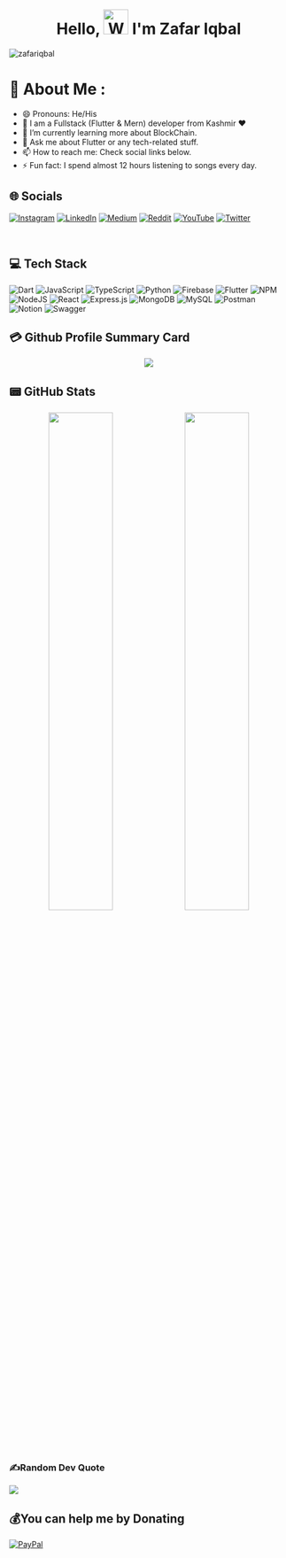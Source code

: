 

<h1 align="center"> Hello, <img src="https://raw.githubusercontent.com/nixin72/nixin72/master/wave.gif" 
         alt="Waving hand animated gif"
         height="45"
         width="45" /> I'm Zafar Iqbal</h1>

<p align="left"> <img src="https://komarev.com/ghpvc/?username=zafar-iqbal-khan&label=Views&color=blue&style=plastic&style=for-the-badge" alt="zafariqbal" /> </p>

# 💫 About Me :
- 😄 Pronouns: He/His
- 🔭 I am a Fullstack (Flutter & Mern) developer from Kashmir ❤ 
- 🌱 I’m currently learning more about BlockChain.
- 💬 Ask me about Flutter or any tech-related stuff.
- 📫 How to reach me: Check social links below.
- ⚡ Fun fact: I spend almost 12 hours listening to songs every day.


## 🌐 Socials
[![Instagram](https://img.shields.io/badge/Instagram-E4405F?style=for-the-badge&logo=instagram&logoColor=white)]() [![LinkedIn](https://img.shields.io/badge/LinkedIn-0077B5?style=for-the-badge&logo=linkedin&logoColor=white)]() [![Medium](https://img.shields.io/badge/Medium-12100E?style=for-the-badge&logo=medium&logoColor=white)]() [![Reddit](https://img.shields.io/badge/Reddit-FF4500?style=for-the-badge&logo=reddit&logoColor=white)]() [![YouTube](https://img.shields.io/badge/YouTube-FF0000?style=for-the-badge&logo=youtube&logoColor=white)](https://youtube.com/@flutterdev4099) [![Twitter](https://img.shields.io/twitter/follow/khanZafar?logo=Twitter&style=for-the-badge)](https://twitter.com/khan__zafar)


<br/>


## 💻 Tech Stack
 ![Dart](https://img.shields.io/badge/dart-%230175C2.svg?style=for-the-badge&logo=dart&logoColor=white)  ![JavaScript](https://img.shields.io/badge/javascript-%23323330.svg?style=for-the-badge&logo=javascript&logoColor=%23F7DF1E) ![TypeScript](https://img.shields.io/badge/typescript-%23007ACC.svg?style=for-the-badge&logo=typescript&logoColor=white)    ![Python](https://img.shields.io/badge/python-3670A0?style=for-the-badge&logo=python&logoColor=ffdd54)  ![Firebase](https://img.shields.io/badge/firebase-%23039BE5.svg?style=for-the-badge&logo=firebase) ![Flutter](https://img.shields.io/badge/Flutter-%2302569B.svg?style=for-the-badge&logo=Flutter&logoColor=white) ![NPM](https://img.shields.io/badge/NPM-%23000000.svg?style=for-the-badge&logo=npm&logoColor=white) ![NodeJS](https://img.shields.io/badge/node.js-6DA55F?style=for-the-badge&logo=node.js&logoColor=white) ![React](https://img.shields.io/badge/react-%2320232a.svg?style=for-the-badge&logo=react&logoColor=%2361DAFB) ![Express.js](https://img.shields.io/badge/express.js-%23404d59.svg?style=for-the-badge&logo=express&logoColor=%2361DAFB) ![MongoDB](https://img.shields.io/badge/MongoDB-%234ea94b.svg?style=for-the-badge&logo=mongodb&logoColor=white) ![MySQL](https://img.shields.io/badge/mysql-%2300f.svg?style=for-the-badge&logo=mysql&logoColor=white) ![Postman](https://img.shields.io/badge/Postman-FF6C37?style=for-the-badge&logo=postman&logoColor=white) ![Notion](https://img.shields.io/badge/Notion-%23000000.svg?style=for-the-badge&logo=notion&logoColor=white) ![Swagger](https://img.shields.io/badge/-Swagger-%23Clojure?style=for-the-badge&logo=swagger&logoColor=white)


## 💳 Github Profile Summary Card
<p align="center">
  <img src="https://github-profile-summary-cards.vercel.app/api/cards/profile-details?username=zafar-iqbal-khan&theme=vue"/>
</p>

## 📟 GitHub Stats
<p align="center">
	<img width="48%" src="https://github-readme-stats.vercel.app/api?username=zafar-iqbal-khan&show_icons=true&theme=vue" />
	<img width="48%" src="https://github-readme-streak-stats.herokuapp.com/?user=zafar-iqbal-khan&theme=vue" />
</p>

### ✍️Random Dev Quote
![](https://quotes-github-readme.vercel.app/api?type=horizontal&theme=vue)



  ## 💰You can help me by Donating
  [![PayPal](https://img.shields.io/badge/PayPal-00457C?style=for-the-badge&logo=paypal&logoColor=white)](https://paypal.me/zafarkhan9) 





